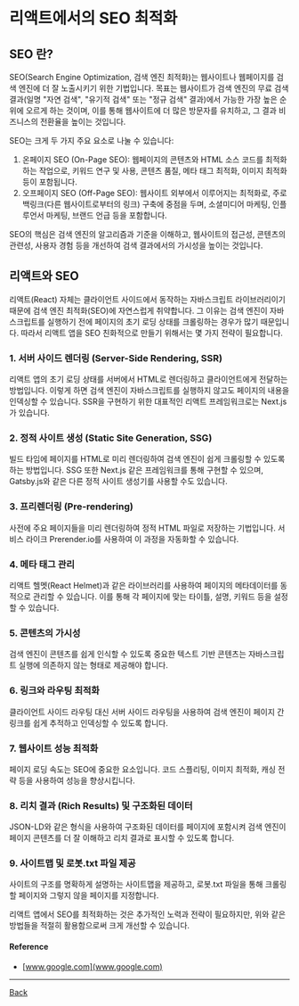 # 리액트에서의 SEO 최적화

## SEO 란?

SEO(Search Engine Optimization, 검색 엔진 최적화)는 웹사이트나 웹페이지를 검색 엔진에 더 잘 노출시키기 위한 기법입니다. 목표는 웹사이트가 검색 엔진의 무료 검색 결과(일명 "자연 검색", "유기적 검색" 또는 "정규 검색" 결과)에서 가능한 가장 높은 순위에 오르게 하는 것이며, 이를 통해 웹사이트에 더 많은 방문자를 유치하고, 그 결과 비즈니스의 전환율을 높이는 것입니다.

SEO는 크게 두 가지 주요 요소로 나눌 수 있습니다:

1. 온페이지 SEO (On-Page SEO): 웹페이지의 콘텐츠와 HTML 소스 코드를 최적화하는 작업으로, 키워드 연구 및 사용, 콘텐츠 품질, 메타 태그 최적화, 이미지 최적화 등이 포함됩니다.
2. 오프페이지 SEO (Off-Page SEO): 웹사이트 외부에서 이루어지는 최적화로, 주로 백링크(다른 웹사이트로부터의 링크) 구축에 중점을 두며, 소셜미디어 마케팅, 인플루언서 마케팅, 브랜드 언급 등을 포함합니다.

SEO의 핵심은 검색 엔진의 알고리즘과 기준을 이해하고, 웹사이트의 접근성, 콘텐츠의 관련성, 사용자 경험 등을 개선하여 검색 결과에서의 가시성을 높이는 것입니다.

## 리액트와 SEO

리액트(React) 자체는 클라이언트 사이드에서 동작하는 자바스크립트 라이브러리이기 때문에 검색 엔진 최적화(SEO)에 자연스럽게 취약합니다. 그 이유는 검색 엔진이 자바스크립트를 실행하기 전에 페이지의 초기 로딩 상태를 크롤링하는 경우가 많기 때문입니다. 따라서 리액트 앱을 SEO 친화적으로 만들기 위해서는 몇 가지 전략이 필요합니다.

### 1. 서버 사이드 렌더링 (Server-Side Rendering, SSR)

리액트 앱의 초기 로딩 상태를 서버에서 HTML로 렌더링하고 클라이언트에게 전달하는 방법입니다. 이렇게 하면 검색 엔진이 자바스크립트를 실행하지 않고도 페이지의 내용을 인덱싱할 수 있습니다.
SSR을 구현하기 위한 대표적인 리액트 프레임워크로는 Next.js가 있습니다.

### 2. 정적 사이트 생성 (Static Site Generation, SSG)

빌드 타임에 페이지를 HTML로 미리 렌더링하여 검색 엔진이 쉽게 크롤링할 수 있도록 하는 방법입니다.
SSG 또한 Next.js 같은 프레임워크를 통해 구현할 수 있으며, Gatsby.js와 같은 다른 정적 사이트 생성기를 사용할 수도 있습니다.

### 3. 프리렌더링 (Pre-rendering)

사전에 주요 페이지들을 미리 렌더링하여 정적 HTML 파일로 저장하는 기법입니다.
서비스 라이크 Prerender.io를 사용하여 이 과정을 자동화할 수 있습니다.

### 4. 메타 태그 관리

리액트 헬멧(React Helmet)과 같은 라이브러리를 사용하여 페이지의 메타데이터를 동적으로 관리할 수 있습니다. 이를 통해 각 페이지에 맞는 타이틀, 설명, 키워드 등을 설정할 수 있습니다.

### 5. 콘텐츠의 가시성

검색 엔진이 콘텐츠를 쉽게 인식할 수 있도록 중요한 텍스트 기반 콘텐츠는 자바스크립트 실행에 의존하지 않는 형태로 제공해야 합니다.

### 6. 링크와 라우팅 최적화

클라이언트 사이드 라우팅 대신 서버 사이드 라우팅을 사용하여 검색 엔진이 페이지 간 링크를 쉽게 추적하고 인덱싱할 수 있도록 합니다.

### 7. 웹사이트 성능 최적화

페이지 로딩 속도는 SEO에 중요한 요소입니다. 코드 스플리팅, 이미지 최적화, 캐싱 전략 등을 사용하여 성능을 향상시킵니다.

### 8. 리치 결과 (Rich Results) 및 구조화된 데이터

JSON-LD와 같은 형식을 사용하여 구조화된 데이터를 페이지에 포함시켜 검색 엔진이 페이지 콘텐츠를 더 잘 이해하고 리치 결과로 표시할 수 있도록 합니다.

### 9. 사이트맵 및 로봇.txt 파일 제공

사이트의 구조를 명확하게 설명하는 사이트맵을 제공하고, 로봇.txt 파일을 통해 크롤링할 페이지와 그렇지 않을 페이지를 지정합니다.

리액트 앱에서 SEO를 최적화하는 것은 추가적인 노력과 전략이 필요하지만, 위와 같은 방법들을 적절히 활용함으로써 크게 개선할 수 있습니다.

#### Reference

- [www.google.com](www.google.com)

---

[Back](../README.md)
